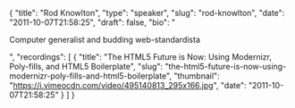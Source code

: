 {
  "title": "Rod Knowlton",
  "type": "speaker",
  "slug": "rod-knowlton",
  "date": "2011-10-07T21:58:25",
  "draft": false,
  "bio": "<p>Computer generalist and budding web-standardista</p>",
  "recordings": [
    {
      "title": "The HTML5 Future is Now: Using Modernizr, Poly-fills, and HTML5 Boilerplate",
      "slug": "the-html5-future-is-now-using-modernizr-poly-fills-and-html5-boilerplate",
      "thumbnail": "https://i.vimeocdn.com/video/495140813_295x166.jpg",
      "date": "2011-10-07T21:58:25"
    }
  ]
}